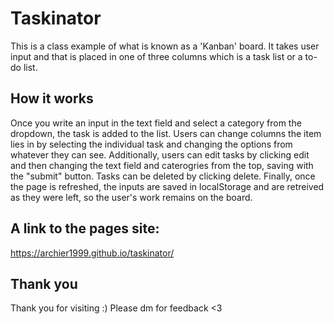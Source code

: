 # Taskinator
This is a class example of what is known as a 'Kanban' board. It takes user input and that is placed in one of three columns which is a task list or a to-do list. 

## How it works
Once you write an input in the text field and select a category from the dropdown, the task is added to the list. Users can change columns the item lies in by selecting the individual task and changing the options from whatever they can see. Additionally, users can edit tasks by clicking edit and then changing the text field and caterogries from the top, saving with the "submit" button. Tasks can be deleted by clicking delete. Finally, once the page is refreshed, the inputs are saved in localStorage and are retreived as they were left, so the user's work remains on the board. 

## A link to the pages site:
https://archier1999.github.io/taskinator/

## Thank you
Thank you for visiting :) Please dm for feedback <3
